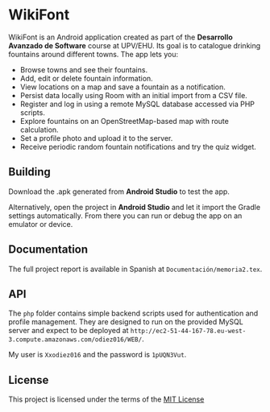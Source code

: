 # WikiFont

WikiFont is an Android application created as part of the **Desarrollo Avanzado de Software** course at UPV/EHU. Its goal is to catalogue drinking fountains around different towns. The app lets you:

- Browse towns and see their fountains.
- Add, edit or delete fountain information.
- View locations on a map and save a fountain as a notification.
- Persist data locally using Room with an initial import from a CSV file.
- Register and log in using a remote MySQL database accessed via PHP scripts.
- Explore fountains on an OpenStreetMap-based map with route calculation.
- Set a profile photo and upload it to the server.
- Receive periodic random fountain notifications and try the quiz widget.

## Building

Download the .apk generated from **Android Studio** to test the app.

Alternatively, open the project in **Android Studio** and let it import the Gradle settings automatically. From there you can run or debug the app on an emulator or device.

## Documentation

The full project report is available in Spanish at `Documentación/memoria2.tex`.

## API

The `php` folder contains simple backend scripts used for authentication and
profile management. They are designed to run on the provided MySQL server and
expect to be deployed at `http://ec2-51-44-167-78.eu-west-3.compute.amazonaws.com/odiez016/WEB/`.

My user is `Xxodiez016` and the password is `1pUQN3Vut`.

## License

This project is licensed under the terms of the [MIT License](LICENSE)
